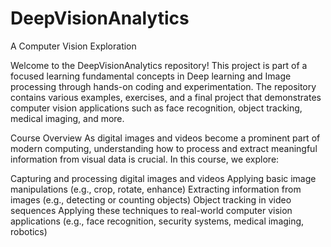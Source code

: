 # DeepVisionAnalytics

A Computer Vision Exploration

Welcome to the DeepVisionAnalytics repository! This project is part of a focused learning fundamental concepts in Deep learning and Image processing through hands-on coding and experimentation. The repository contains various examples, exercises, and a final project that demonstrates computer vision applications such as face recognition, object tracking, medical imaging, and more.

Course Overview
As digital images and videos become a prominent part of modern computing, understanding how to process and extract meaningful information from visual data is crucial. In this course, we explore:

Capturing and processing digital images and videos
Applying basic image manipulations (e.g., crop, rotate, enhance)
Extracting information from images (e.g., detecting or counting objects)
Object tracking in video sequences
Applying these techniques to real-world computer vision applications (e.g., face recognition, security systems, medical imaging, robotics)
